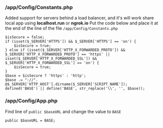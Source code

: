 ### /app/Config/Constants.php
Added support for servers behind a load balancer, and it's will work share local app using **localhost.run** or **ngrok.io**
Put the code below and place it at the end of the line of the file `/app/Config/Constants.php`
```
$isSecure = false;
if (isset($_SERVER['HTTPS']) && $_SERVER['HTTPS'] == 'on') {
    $isSecure = true;
} else if (isset($_SERVER['HTTP_X_FORWARDED_PROTO']) && $_SERVER['HTTP_X_FORWARDED_PROTO'] == 'https' || isset($_SERVER['HTTP_X_FORWARDED_SSL']) && $_SERVER['HTTP_X_FORWARDED_SSL'] == 'on') {
    $isSecure = true;
}
$base = $isSecure ? 'https' : 'http';
$base .= "://". @$_SERVER['HTTP_HOST'].dirname($_SERVER['SCRIPT_NAME']);
defined('BASE') || define('BASE', str_replace('\\', '', $base));
```

### /app/Config/App.php
Find line of `public $baseURL` and change the value to `BASE`
```
public $baseURL = BASE;
```
